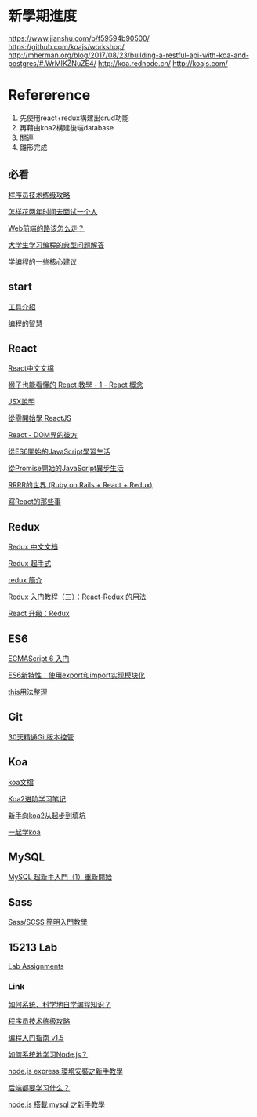 # 新學期進度
https://www.jianshu.com/p/f59594b90500/
https://github.com/koajs/workshop/
http://mherman.org/blog/2017/08/23/building-a-restful-api-with-koa-and-postgres/#.WrMIKZNuZE4/
http://koa.rednode.cn/
http://koajs.com/

# Refererence
1. 先使用react+redux構建出crud功能
2. 再藉由koa2構建後端database
3. 關連
4. 雛形完成

## 必看

[程序员技术练级攻略](https://coolshell.cn/articles/4990.html)

[怎样花两年时间去面试一个人](http://mindhacks.cn/2011/11/04/how-to-interview-a-person-for-two-years/)

[Web前端的路该怎么走？](https://www.zhihu.com/question/34388831)

[大学生学习编程的典型问题解答](https://zhuanlan.zhihu.com/p/27416619)

[学编程的一些核心建议](https://zhuanlan.zhihu.com/p/25790902)

[]()

## start

[工具介紹](https://blog.miniasp.com/post/2015/08/13/essential-frontend-tools-2015.aspx)

[编程的智慧](http://www.yinwang.org/blog-cn/2015/11/21/programming-philosophy)

## React

[React中文文檔](https://doc.react-china.org/)

[猴子也能看懂的 React 教學 - 1 - React 概念](https://j6qup3.github.io/2016/08/06/%E7%8C%B4%E5%AD%90%E4%B9%9F%E8%83%BD%E7%9C%8B%E6%87%82%E7%9A%84-React-%E6%95%99%E5%AD%B8-1/)

[JSX說明](http://blog.techbridge.cc/2016/04/21/react-jsx-introduction/#%E4%BA%8C%E3%80%81JSX-%E7%94%A8%E6%B3%95%E6%91%98%E8%A6%81)

[從零開始學 ReactJS](https://www.gitbook.com/book/kdchang/react101/details)

[React - DOM界的彼方](https://ithelp.ithome.com.tw/users/20103131/ironman/1012)

[從ES6開始的JavaScript學習生活](https://www.gitbook.com/book/eyesofkids/javascript-start-from-es6/details)

[從Promise開始的JavaScript異步生活](https://www.gitbook.com/book/eyesofkids/javascript-start-es6-promise/details)

[ RRRR的世界 (Ruby on Rails + React + Redux)](http://ithelp.ithome.com.tw/articles/10186143)

[寫React的那些事](http://ithelp.ithome.com.tw/articles/10184585)


## Redux

[Redux 中文文档](http://cn.redux.js.org/index.html)

[Redux 起手式](https://jigsawye.com/2015/11/29/instruction-with-redux/)

[redux 簡介](http://huli.logdown.com/posts/294037-javascript-redux-basic-tutorial)

[Redux 入门教程（三）：React-Redux 的用法](http://www.ruanyifeng.com/blog/2016/09/redux_tutorial_part_three_react-redux.html)

[React 升级：Redux](https://div.io/topic/1962)

## ES6

[ECMAScript 6 入门](http://es6.ruanyifeng.com/)

[ES6新特性：使用export和import实现模块化](http://www.cnblogs.com/diligenceday/p/5503777.html)

[this用法整理](https://software.intel.com/zh-cn/blogs/2013/10/09/javascript-this)

## Git

[30天精通Git版本控管 ](https://ithelp.ithome.com.tw/users/20004901/ironman/525?page=3)

## Koa

[koa文檔](https://github.com/guo-yu/koa-guide)

[Koa2进阶学习笔记](https://chenshenhai.github.io/koa2-note/)

[新手向koa2从起步到填坑](http://www.jianshu.com/p/6b816c609669)

[一起学koa](http://17koa.com/koa-generator-examples/)

## MySQL

[MySQL 超新手入門（1）重新開始](http://www.codedata.com.tw/database/mysql-tutorial-getting-started)

## Sass

[Sass/SCSS 簡明入門教學](http://blog.techbridge.cc/2017/06/30/sass-scss-tutorial-introduction/)

## 15213 Lab

[Lab Assignments](http://csapp.cs.cmu.edu/3e/labs.html)

### Link
[如何系统、科学地自学编程知识？](https://www.zhihu.com/question/20837356)

[程序员技术练级攻略](https://coolshell.cn/articles/4990.html)

[编程入门指南 v1.5](https://zhuanlan.zhihu.com/p/19959253)

[如何系统地学习Node.js？](https://www.zhihu.com/question/21567720)

[node.js express 環境安裝之新手教學](https://dotblogs.com.tw/explooosion/2016/06/11/213626)

[后端都要学习什么？](https://www.zhihu.com/question/24952874/answer/78366087)

[node.js 搭載 mysql 之新手教學](https://dotblogs.com.tw/explooosion/2016/07/18/010601)



